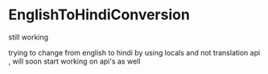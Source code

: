 # EnglishToHindiConversion
still working 

trying to change from english to hindi by using locals and not translation api , will soon start working on api's as well
